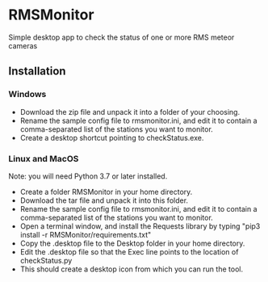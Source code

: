 # RMSMonitor
Simple desktop app to check the status of one or more RMS meteor cameras

## Installation
### Windows
* Download the zip file and unpack it into a folder of your choosing. 
* Rename the sample config file to rmsmonitor.ini, and edit it to contain a comma-separated list of the stations you want to monitor.
* Create a desktop shortcut pointing to checkStatus.exe.

### Linux and MacOS
Note: you will need Python 3.7 or later installed.
* Create a folder RMSMonitor in your home directory. 
* Download the tar file and unpack it into this folder. 
* Rename the sample config file to rmsmonitor.ini, and edit it to contain a comma-separated list of the stations you want to monitor.
* Open a terminal window, and install the Requests library by typing "pip3 install -r RMSMonitor/requirements.txt"
* Copy the .desktop file to the Desktop folder in your home directory. 
* Edit the .desktop file so that the Exec line points to the location of checkStatus.py
* This should create a desktop icon from which you can run the tool. 
